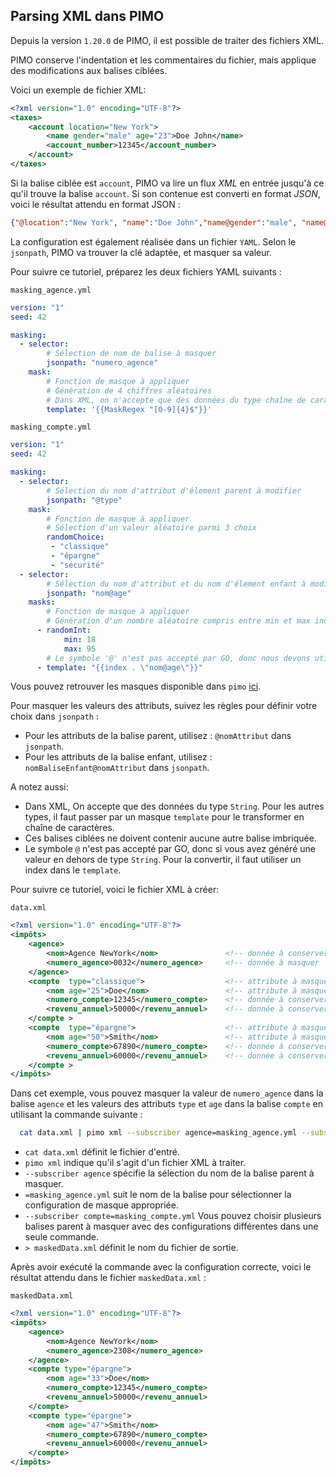 ## Parsing XML dans PIMO

Depuis la version `1.20.0` de PIMO, il est possible de traiter des fichiers XML.

PIMO conserve l'indentation et les commentaires du fichier, mais applique des modifications aux balises ciblées.

Voici un exemple de fichier XML:

```xml
<?xml version="1.0" encoding="UTF-8"?>
<taxes>
    <account location="New York">
        <name gender="male" age="23">Doe John</name>
        <account_number>12345</account_number>
    </account>
</taxes>
```

Si la balise ciblée est `account`, PIMO va lire un flux *XML* en entrée jusqu'à ce qu'il trouve la balise `account`. Si son contenue est converti en format *JSON*, voici le résultat attendu en format JSON :

```json
{"@location":"New York", "name":"Doe John","name@gender":"male", "name@age":"23", "account_number":"12345"}
```

La configuration est également réalisée dans un fichier `YAML`. Selon le `jsonpath`, PIMO va trouver la clé adaptée, et masquer sa valeur. 

Pour suivre ce tutoriel, préparez les deux fichiers YAML suivants :

`masking_agence.yml`

```yaml
version: "1"
seed: 42

masking:
  - selector:
        # Sélection de nom de balise à masquer
        jsonpath: "numero_agence"  
    mask:
        # Fonction de masque à appliquer
        # Génération de 4 chiffres aléatoires
        # Dans XML, on n'accepte que des données du type chaîne de caractères. Pour les autres types, il faut passer par un masque 'template' pour le transformer en chaîne de caractères.
        template: '{{MaskRegex "[0-9]{4}$"}}'   
```

`masking_compte.yml`

```yaml
version: "1"
seed: 42

masking:
  - selector:
        # Sélection du nom d'attribut d'élement parent à modifier
        jsonpath: "@type" 
    mask:
        # Fonction de masque à appliquer
        # Sélection d'un valeur aléatoire parmi 3 choix
        randomChoice:
         - "classique"
         - "épargne"
         - "sécurité"
  - selector:
        # Sélection du nom d'attribut et du nom d'élement enfant à modifier
        jsonpath: "nom@age"
    masks:
        # Fonction de masque à appliquer
        # Génération d'un nombre aléatoire compris entre min et max inclus
      - randomInt:
            min: 18
            max: 95
        # Le symbole '@' n'est pas accepté par GO, donc nous devons utiliser un index dans le template pour convertir un entier en chaîne de caractères.
      - template: "{{index . \"nom@age\"}}"
```

Vous pouvez retrouver les masques disponible dans `pimo` [ici](https://github.com/CGI-FR/PIMO#possible-masks).

Pour masquer les valeurs des attributs, suivez les règles pour définir votre choix dans `jsonpath` :

* Pour les attributs de la balise parent, utilisez : `@nomAttribut` dans `jsonpath`.
* Pour les attributs de la balise enfant, utilisez : `nomBaliseEnfant@nomAttribut` dans `jsonpath`.

A notez aussi:

* Dans XML, On accepte que des données du type `String`. Pour les autres types, il faut passer par un masque `template` pour le transformer en chaîne de caractères.
* Ces balises ciblées ne doivent contenir aucune autre balise imbriquée.
* Le symbole `@` n'est pas accepté par GO, donc si vous avez généré une valeur en dehors de type `String`. Pour la convertir, il faut utiliser un index dans le `template`.

Pour suivre ce tutoriel, voici le fichier XML à créer:

`data.xml`

```xml
<?xml version="1.0" encoding="UTF-8"?>
<impôts>
    <agence>
        <nom>Agence NewYork</nom>               <!-- donnée à conserver   -->
        <numero_agence>0032</numero_agence>     <!-- donnée à masquer     -->
    </agence>
    <compte  type="classique">                  <!-- attribute à masquer  -->
        <nom age="25">Doe</nom>                 <!-- attribute à masquer  -->
        <numero_compte>12345</numero_compte>    <!-- donnée à conserver   -->
        <revenu_annuel>50000</revenu_annuel>    <!-- donnée à conserver   -->
    </compte >
    <compte  type="épargne">                    <!-- attribute à masquer  -->
        <nom age="50">Smith</nom>               <!-- attribute à masquer  -->
        <numero_compte>67890</numero_compte>    <!-- donnée à conserver   -->
        <revenu_annuel>60000</revenu_annuel>    <!-- donnée à conserver   -->
    </compte >
</impôts>
```

Dans cet exemple, vous pouvez masquer la valeur de `numero_agence` dans la balise `agence` et les valeurs des attributs `type` et `age` dans la balise `compte` en utilisant la commande suivante :

```bash
  cat data.xml | pimo xml --subscriber agence=masking_agence.yml --subscriber compte=masking_compte.yml > maskedData.xml
```

* `cat data.xml` définit le fichier d'entré.
* `pimo xml` indique qu'il s'agit d'un fichier XML à traiter.
* `--subscriber agence` spécifie la sélection du nom de la balise parent à masquer.
* `=masking_agence.yml` suit le nom de la balise pour sélectionner la configuration de masque appropriée.
* `--subscriber compte=masking_compte.yml` Vous pouvez choisir plusieurs balises parent à masquer avec des configurations différentes dans une seule commande. 
* `> maskedData.xml` définit le nom du fichier de sortie. 

Après avoir exécuté la commande avec la configuration correcte, voici le résultat attendu dans le fichier `maskedData.xml` :

`maskedData.xml`

```xml
<?xml version="1.0" encoding="UTF-8"?>
<impôts>
    <agence>
        <nom>Agence NewYork</nom>
        <numero_agence>2308</numero_agence>
    </agence>
    <compte type="épargne">
        <nom age="33">Doe</nom>
        <numero_compte>12345</numero_compte>
        <revenu_annuel>50000</revenu_annuel>
    </compte>
    <compte type="épargne">
        <nom age="47">Smith</nom>
        <numero_compte>67890</numero_compte>
        <revenu_annuel>60000</revenu_annuel>
    </compte>
</impôts>
```